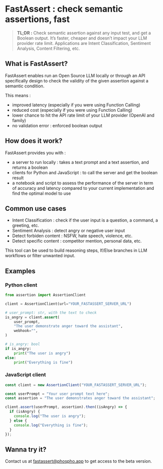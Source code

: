 # FastAssert : check semantic assertions, fast

> **TL;DR :** Check semantic assertion against any input test, and get a Boolean output. It’s faster, cheaper and doesn’t impact your LLM provider rate limit. Applications are Intent Classification, Sentiment Analysis, Content Filtering, etc.

## What is FastAssert?

FastAssert enables run an Open Source LLM locally or through an API specifically design to check the validity of the given assertion against a semantic condition.

This means :

- improved latency (especially if you were using Function Calling)
- reduced cost (especially if you were using Function Calling)
- lower chance to hit the API rate limit of your LLM provider (OpenAI and family)
- no validation error : enforced boolean output

## How does it work?

FastAssert provides you with :

- a server to run locally : takes a text prompt and a text assertion, and returns a boolean
- clients for Python and JavaScript : to call the server and get the boolean result
- a notebook and script to assess the performance of the server in term of accuracy and latency compared to your current implementation and find the optimal model to use

## Common use cases

- Intent Classification : check if the user input is a question, a command, a greeting, etc.
- Sentiment Analysis : detect angry or negative user input
- Detect forbiden content : NSFW, hate speech, violence, etc.
- Detect specific content : competitor mention, personal data, etc.

This tool can be used to build reasoning steps, If/Else branches in LLM workflows or filter unwanted input.

## Examples

### Python client

```python
from assertion import AssertionClient

client = AssertionClient(url="YOUR_FASTASSERT_SERVER_URL")

# user_prompt: str, with the text to check
is_angry = client.assert(
	user_prompt,
	"The user demonstrate anger toward the assistant",
	webhook="",
)

# is_angry: bool
if is_angry:
	print("The user is angry")
else:
	print("Everything is fine")

```

### JavaScript client

```javascript
const client = new AssertionClient("YOUR_FASTASSERT_SERVER_URL");

const userPrompt = "Your user prompt text here";
const assertion = "The user demonstrates anger toward the assistant";

client.assert(userPrompt, assertion).then((isAngry) => {
  if (isAngry) {
    console.log("The user is angry");
  } else {
    console.log("Everything is fine");
  }
});
```

## Wanna try it?

Contact us at [fastassert@phospho.app](mailto:fastassert@phospho.app) to get access to the beta version.
